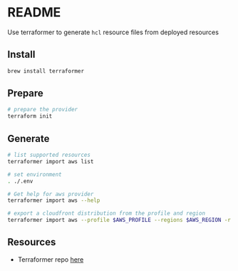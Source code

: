 # README

Use terraformer to generate `hcl` resource files from deployed resources  

## Install

```sh
brew install terraformer
```

## Prepare

```sh
# prepare the provider
terraform init
```

## Generate

```sh
# list supported resources
terraformer import aws list       

# set environment
. ./.env

# Get help for aws provider
terraformer import aws --help

# export a cloudfront distribution from the profile and region
terraformer import aws --profile $AWS_PROFILE --regions $AWS_REGION -r cloudfront
```

## Resources

* Terraformer repo [here](https://github.com/GoogleCloudPlatform/terraformer)
